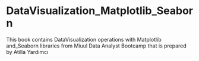# DataVisualization_Matplotlib_Seaborn
This book contains DataVisualization operations with Matplotlib and_Seaborn libraries from Miuul Data Analyst Bootcamp that is prepared by Atilla Yardımcı
